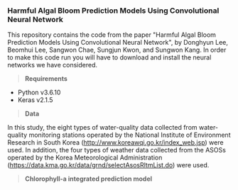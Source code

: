 ### Harmful Algal Bloom Prediction Models Using Convolutional Neural Network

This repository contains the code from the paper "Harmful Algal Bloom Prediction Models Using Convolutional Neural Network", by Donghyun Lee, Beomhui Lee, Sangwon Chae, Sungjun Kwon,  and Sungwon Kang.
In order to make this code run you will have to download and install the neural networks we have considered.

> **Requirements**

* Python v3.6.10
* Keras v2.1.5

> **Data**

In this study, the eight types of water-quality data collected from water-quality monitoring stations operated by the National Institute of Environment Research in South Korea (http://www.koreawqi.go.kr/index_web.jsp) were used. In addition, the four types of weather data collected from the ASOSs operated by the Korea Meteorological Administration (https://data.kma.go.kr/data/grnd/selectAsosRltmList.do) were used.

> **Chlorophyll-a integrated prediction model**
